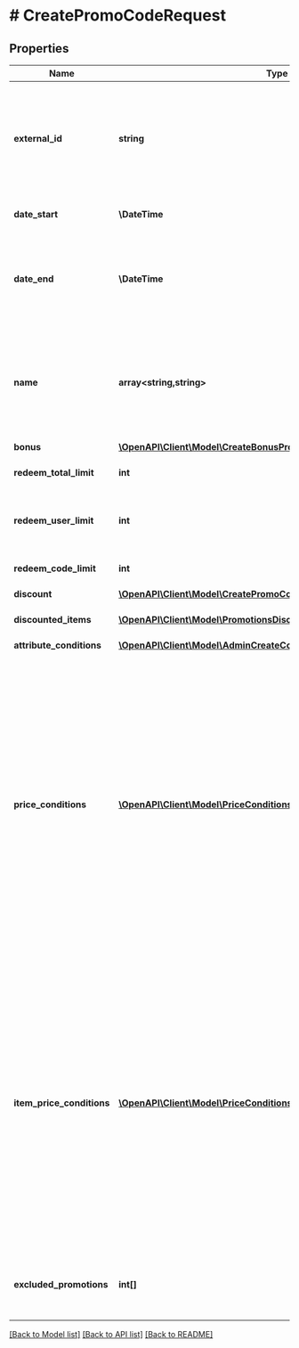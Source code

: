 # # CreatePromoCodeRequest

## Properties

Name | Type | Description | Notes
------------ | ------------- | ------------- | -------------
**external_id** | **string** | Unique promotion ID. The &#x60;external_id&#x60; may contain only lowercase and uppercase Latin alphanumeric characters, periods, dashes, and underscores. | [default to 'coupon_external_id']
**date_start** | **\DateTime** | Date when your promotion will be started. | [optional]
**date_end** | **\DateTime** | Date when your promotion will be finished. Can be &#x60;null&#x60;.  If &#x60;date_end&#x60; is &#x60;null&#x60;, promotion will be unlimited by time. | [optional]
**name** | **array<string,string>** | Name of promotion. Should contain key/value pairs where key is a locale with \&quot;^[a-z]{2}-[A-Z]{2}$\&quot; format, value is string. |
**bonus** | [**\OpenAPI\Client\Model\CreateBonusPromotionRequestBonusInner[]**](CreateBonusPromotionRequestBonusInner.md) |  | [optional]
**redeem_total_limit** | **int** | Limits total numbers of coupons. | [optional] [default to 10]
**redeem_user_limit** | **int** | Limits total numbers of coupons redeemed by single user. | [optional] [default to 10]
**redeem_code_limit** | **int** | Number of redemptions per code. | [optional] [default to 10]
**discount** | [**\OpenAPI\Client\Model\CreatePromoCodeRequestDiscount**](CreatePromoCodeRequestDiscount.md) |  | [optional]
**discounted_items** | [**\OpenAPI\Client\Model\PromotionsDiscountedItemsInner[]**](PromotionsDiscountedItemsInner.md) | List of items that are discounted by a promo code. | [optional]
**attribute_conditions** | [**\OpenAPI\Client\Model\AdminCreateCouponRequestAttributeConditions**](AdminCreateCouponRequestAttributeConditions.md) |  | [optional]
**price_conditions** | [**\OpenAPI\Client\Model\PriceConditionsItems[]**](PriceConditionsItems.md) | Array of objects with conditions that set the price range for applying the promotion to the entire cart.&lt;br&gt; The total price of all items in the user&#39;s cart is compared with the price range specified in the condition. [Bonuses](/api/shop-builder/operation/create-promo-code/#!path&#x3D;bonus&amp;t&#x3D;request) and [discounts](/api/shop-builder/operation/create-promo-code/#!path&#x3D;discount&amp;t&#x3D;request) are applied to all items in the cart if the price of the cart meets the specified condition.&lt;br&gt; If you pass this array, set the value of the [discounted_items](/api/shop-builder/operation/create-promo-code/#!path&#x3D;discounted_items&amp;t&#x3D;request) array to &#x60;null&#x60;. | [optional]
**item_price_conditions** | [**\OpenAPI\Client\Model\PriceConditionsItems[]**](PriceConditionsItems.md) | Array of objects with conditions that set the price range for applying the promotion to certain items in the cart.&lt;br&gt; The price of each item in the user&#39;s cart is compared with the price range specified in the condition. [Bonuses](/api/shop-builder/operation/create-promo-code/#!path&#x3D;bonus&amp;t&#x3D;request) and [discounts](/api/shop-builder/operation/create-promo-code/#!path&#x3D;discount&amp;t&#x3D;request) are applied only to those items in the cart whose price meets the condition.&lt;br&gt; If you pass this array, set the value of the [discounted_items](/api/shop-builder/operation/create-promo-code/#!path&#x3D;discounted_items&amp;t&#x3D;request) array to &#x60;null&#x60;. | [optional]
**excluded_promotions** | **int[]** | List of promotion IDs to exclude when applying this promotion. &lt;br&gt;Example: &#x60;[12, 789]&#x60; | [optional]

[[Back to Model list]](../../README.md#models) [[Back to API list]](../../README.md#endpoints) [[Back to README]](../../README.md)
